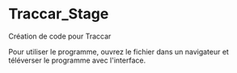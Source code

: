 # Traccar_Stage
Création de code pour Traccar


Pour utiliser le programme, ouvrez le fichier dans un navigateur et téléverser le programme avec l'interface.
